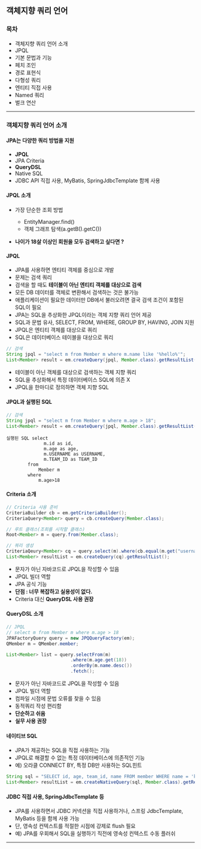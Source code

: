## 객체지향 쿼리 언어

### 목차
- 객체지향 쿼리 언어 소개
- JPQL
- 기본 문법과 기능
- 페치 조인
- 경로 표현식
- 다형성 쿼리
- 엔티티 직접 사용
- Named 쿼리
- 벌크 연산

***

### 객체지향 쿼리 언어 소개

#### JPA는 다양한 쿼리 방법을 지원
- __JPQL__
- JPA Criteria
- __QueryDSL__
- Native SQL
- JDBC API 직접 사용, MyBatis, SpringJdbcTemplate 함께 사용

#### JPQL 소개
- 가장 단순한 조회 방법
    - EntityManager.find()
    - 객체 그래프 탐색(a.getB().getC())
    
- __나이가 18살 이상인 회원을 모두 검색하고 싶다면 ?__

#### JPQL
- JPA를 사용하면 엔티티 객체를 중심으로 개발
- 문제는 검색 쿼리
- 검색을 할 때도 __테이블이 아닌 엔티티 객체를 대상으로 검색__
- 모든 DB 데이터를 객체로 변환해서 검색하는 것은 불가능
- 애플리케이션이 필요한 데이터만 DB에서 불러오려면 결국 검색 조건이 포함된 SQL이 필요
- JPA는 SQL을 추상화한 JPQL이라는 객체 지향 쿼리 언어 제공
- SQL과 문법 유사, SELECT, FROM, WHERE, GROUP BY, HAVING, JOIN 지원
- JPQL은 엔티티 객체를 대상으로 쿼리
- SQL은 데이터베이스 테이블을 대상으로 쿼리
```java
// 검색
String jpql = "select m from Member m where m.name like '%hello%'";
List<Member> result = em.createQuery(jpql, Member.class).getResultList();
```

- 테이블이 아닌 객체를 대상으로 검색하는 객체 지향 쿼리
- SQL을 추상화해서 특정 데이터베이스 SQL에 의존 X
- JPQL을 한마디로 정의하면 객체 지향 SQL

#### JPQL과 실행된 SQL
```java
// 검색
String jpql = "select m from Member m where m.age > 18";
List<Member> result = em.createQuery(jpql, Member.class).getResultList();
```
```
실행된 SQL select
              m.id as id,
              m.age as age,
              m.USERNAME as USERNAME,
              m.TEAM_ID as TEAM_ID
        from
            Member m
        where
            m.age>18
```

#### Criteria 소개
```java
// Criteria 사용 준비
CriteriaBuilder cb = em.getCriteriaBuilder();
CriteriaQuery<Member> query = cb.createQuery(Member.class);

// 루트 클래스(조회를 시작할 클래스)
Root<Member> m = query.from(Member.class);

// 쿼리 생성
CriteriaQeury<Member> cq = query.select(m).where(cb.equal(m.get("username"), "kim"));
List<Member> resultList = em.createQuery(cq).getResultList();
```
- 문자가 아닌 자바코드로 JPQL을 작성할 수 있음
- JPQL 빌더 역할
- JPA 공식 기능
- __단점 : 너무 복잡하고 실용성이 없다.__
- Criteria 대신 __QueryDSL 사용 권장__

#### QueryDSL 소개
```java
// JPQL
// select m from Member m where m.age > 18
JPAFactoryQuery query = new JPQQueryFactory(em);
QMember m = QMember.member;

List<Member> list = query.selectFrom(m)
                        .where(m.age.get(18))
                        .orderBy(m.name.desc())
                        .fetch();
```

- 문자가 아닌 자바코드로 JPQL을 작성할 수 있음
- JPQL 빌더 역할
- 컴파일 시점에 문법 오류를 찾을 수 있음
- 동적쿼리 작성 편리함
- __단순하고 쉬움__
- __실무 사용 권장__

#### 네이티브 SQL
- JPA가 제공하는 SQL을 직접 사용하는 기능
- JPQL로 해결할 수 없는 특정 데이터베이스에 의존적인 기능
- 예) 오라클 CONNECT BY, 특정 DB만 사용하는 SQL힌트
```java
String sql = "SELECT id, age, team_id, name FROM member WHERE name = 'kim'";
List<Member> resultList = em.createNativeQuery(sql, Member.class).getResultList();
```

#### JDBC 직접 사용, SpringJdbcTemplate 등
- JPA를 사용하면서 JDBC 커넥션을 직접 사용하거나, 스프링 JdbcTemplate, MyBatis 등을 함께 사용 가능
- 단, 영속성 컨텍스트를 적절한 시점에 강제로 flush 필요
- 예) JPA를 우회해서 SQL을 실행하기 직전에 영속성 컨텍스트 수동 플러쉬

***